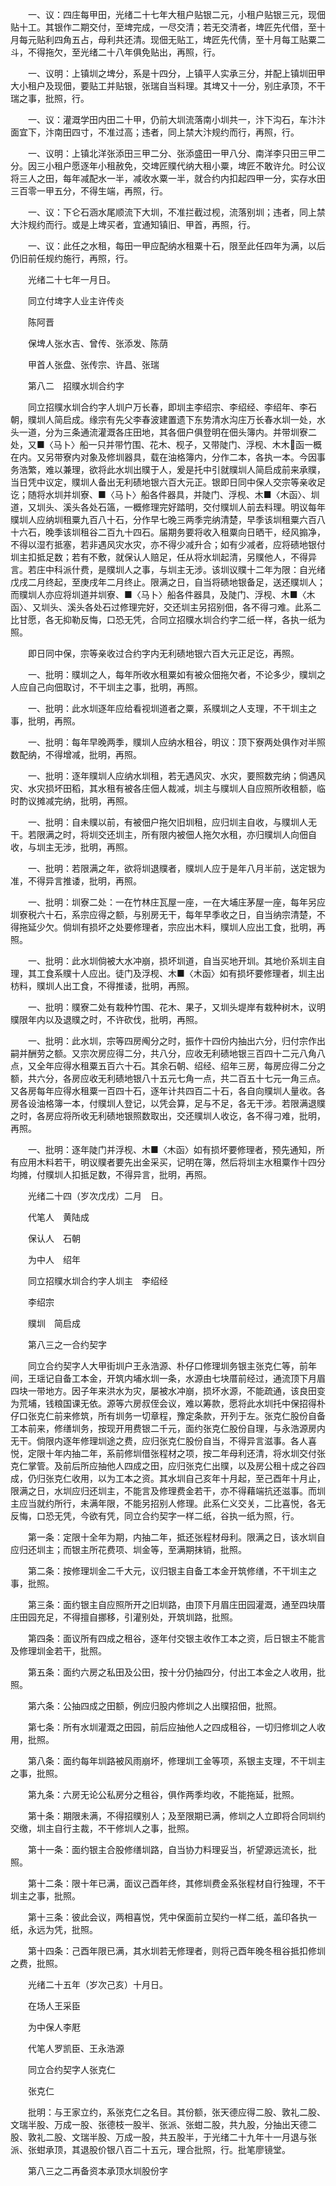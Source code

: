 <!-- { "loadSidebar": true } -->
　　一、议：四庄每甲田，光绪二十七年大租户贴银二元，小租户贴银三元，现佃贴十工。其银作二期交付，至埤完成，一尽交清；若无交清者，埤匠先代借，至十月每元贴利四角五占，母利共还清。现佃无贴工，埤匠先代倩，至十月每工贴粟二斗，不得拖欠，至光绪二十八年俱免贴出，再照，行。

　　一、议明：上镇圳之埤分，系是十四分，上镇平人实承三分，并配上镇圳田甲大小租户及现佃，要贴工并贴银，张瑞自当料理。其埤又十一分，别庄承顶，不干瑞之事，批照，行。

　　一、议：灌溉学田内田二十甲，仍前大圳流落南小圳共一，汴下沟石，车汴汴面宜下，汴南田四寸，不准过高；违者，同上禁大汴规约而行，再照，行。

　　一、议明：上镇北洋张添田三甲二分、张添盛田一甲八分、南洋李只田三甲二分。因三小租户愿逐年小租赦免，交埤匠贌代纳大租小粟，埤匠不敢许允。时公议将三人之田，每年减配水一半，减收水粟一半，就合约内扣起四甲一分，实存水田三百零一甲五分，不得生端，再照，行。

　　一、议：下仑石涵水尾顺流下大圳，不准拦截过枧，流落别圳；违者，同上禁大汴规约而行。或是上埤买者，宜通知镇旧、甲首，再照，行。

　　一、议：此任之水租，每田一甲应配纳水租粟十石，限至此任四年为满，以后仍旧前任规约施行，再照，行。

　　光绪二十七年一月日。

　　同立付埤字人业主许传炎

　　陈阿晋

　　保埤人张水吉、曾传、张添发、陈荫

　　甲首人张盘、张传宗、许昌、张瑞

　　第八二　招贌水圳合约字

　　同立招贌水圳合约字人圳户万长春，即圳主李绍宗、李绍经、李绍年、李石朝，贌圳人简启成。缘宗有先父李春波建置遗下东势清水沟庄万长春水圳一处，水头一道，分为三条通流灌溉各庄田地，其各佃户俱登明在佃头簿内。并带圳寮二处，又■〈马卜〉船一只并带竹围、花木、枧子，又带陡门、浮枧、木木函一概在内。又另带寮内对象及修圳器具，载在油格簿内，分作二本，各执一本。今因事务浩繁，难以兼理，欲将此水圳出贌于人，爰是托中引就贌圳人简启成前来承贌，当日凭中议定，贌圳人备出无利碛地银六百大元正。银即日同中保人交宗等亲收足讫；随将水圳并圳寮、■〈马卜〉船各件器具，并陡门、浮枧、木■〈木函〉、圳道，又圳头、溪头各处石簻，一概修理完好踏明，交付贌圳人前去料理。明议每年贌圳人应纳圳租粟九百八十石，分作早七晚三两季完纳清楚，早季该圳租粟六百八十六石，晚季该圳租谷二百九十四石。届期务要将收入租粟向日晒干，经风搧净，不得以湿冇抵塞，若非遇风灾水灾，亦不得少减升合；如有少减者，应将碛地银付圳主扣抵足数；若有不敷，就保认人赔足，任从将水圳起清，另贌他人，不得异言。若庄中科派什费，是贌圳人之事，与圳主无涉。该圳议贌十二年为限：自光绪戊戌二月终起，至庚戌年二月终止。限满之日，自当将碛地银备足，送还贌圳人；而贌圳人亦应将圳道并圳寮、■〈马卜〉船各件器具，及陡门、浮枧、木■〈木函〉、又圳头、溪头各处石过修理完好，交还圳主另招别佃，各不得刁难。此系二比甘愿，各无抑勒反悔，口恐无凭，合同立招贌水圳合约字二纸一样，各执一纸为照。

　　即日同中保，宗等亲收过合约字内无利碛地银六百大元正足讫，再照。

　　一、批明：贌圳之人，每年所收水租粟如有被众佃拖欠者，不论多少，贌圳之人应自己向佃取讨，不干圳主之事，批明，再照。

　　一、批明：此水圳逐年应给看视圳道者之粟，系贌圳之人支理，不干圳主之事，批明，再照。

　　一、批明：每年早晚两季，贌圳人应纳水租谷，明议：顶下寮两处俱作对半照数配纳，不得增减，批明，再照。

　　一、批明：逐年贌圳人应纳水圳租，若无遇风灾、水灾，要照数完纳；倘遇风灾、水灾损坏田稻，其水租有被各庄佃人裁减，圳主与贌圳人自应照所收租额，临时酌议摊减完纳，批明，再照。

　　一、批明：自未贌以前，有被佃户拖欠旧圳租，应归圳主自收，与贌圳人无干。若限满之时，将圳交还圳主，所有限内被佃人拖欠水租，亦归贌圳人向佃自收，与圳主无涉，批明，再照。

　　一、批明：若限满之年，欲将圳退贌者，贌圳人应于是年八月半前，送定银为准，不得异言推诿，批明，再照。

　　一、批明：圳寮二处：一在竹林庄瓦屋一座，一在大埔庄茅屋一座，每年另应圳寮税六十石，系宗应得之额，与别房无干，每年早季收之日，自当纳宗清楚，不得拖延少欠。倘圳有损坏之处要修理者，宗应出木料，贌圳人应出工食，批明，再照。

　　一、批明：此水圳倘被大水冲崩，损坏圳道，自当买地开圳。其地价系圳主自理，其工食系贌十人应出。徒门及浮枧、木■〈木函〉如有损坏要修理者，圳主出枋料，贌圳人出工食，不得推诿，批明，再照。

　　一、批明：贌寮二处有栽种竹围、花木、果子，又圳头堤岸有栽种树木，议明贌限年内以及退贌之时，不许砍伐，批明，再照。

　　一、批明：此水圳，宗等四房阄分之时，振作十四份内抽出六分，归付宗作出嗣并酬劳之额。又宗次房应得二分，共八分，应收无利碛地银三百四十二元八角八点，又全年应得水租粟五百六十石。其余石朝、绍经、绍年三房，每房应得二分之额，共六分，各房应收无利碛地银八十五元七角一点，共二百五十七元一角三点。又各房每年应得水租粟一百四十石，逐年计共四百二十石，各自向贌圳人量收。各房各设油格簿一本，付贌圳人登记，以凭会算，足与不足，各无干涉。若限满退贌之时，各房应将所收无利碛地银照数取出，交还贌圳人收讫，各不得刁难，批明，再照。 

　　一、批明：逐年陡门并浮枧、木■〈木函〉如有损坏要修理者，预先通知，所有应用木料若干，明议贌者要先出金采买，记明在簿，然后将圳主水租粟作十四分均摊，付贌圳人扣抵足数，不得异言，批明，再照。

　　光绪二十四（岁次戊戌）二月　日。

　　代笔人　黄陆成

　　保认人　石朝

　　为中人　绍年

　　同立招贌水圳合约字人圳主　李绍经

　　李绍宗

　　贌圳　简启成

　　第八三之一合约契字

　　同立合约契字人大甲街圳户王永浩源、朴仔口修理圳务银主张克仁等，前年间，王瑶记自备工本金，开筑内埔水圳一条，水源由七块厝前经过，通流顶下月眉四块一带地方。因子年来洪水为灾，屡被水冲崩，损坏水源，不能疏通，该良田变为荒埔，钱粮国课无依。源等六房叔侄会议，难以筹款，愿将此水圳托中保招得朴仔口张克仁前来修筑，所有圳务一切章程，豫定条款，开列于左。张克仁股份自备工本前来，修缮圳务，按现开用费银二千元，面约张克仁股份自理，与永浩源房内无干。倘限内逐年修理圳途之费，应归张克仁股份自当，不得异言滋事。各人喜悦，定限十年内抽二年，系前修圳借张程材之项，按二年母利还清，将水圳交付张克仁掌管。及前后所应抽他人四成之田，应归张克仁出贌，以及房公租十成之谷四成，仍归张克仁收用，以为工本之资。其水圳自己亥年十月起，至己酉年十月止，限满之日，水圳应归还圳主，不能言及修理费金若干，亦不得藉端抗还滋事。而圳主应当就约所行，未满年限，不能另招别人修理。此系仁义交关，二比喜悦，各无反悔，口恐无凭，今欲有凭，同立合约契字一样二纸，谷执一纸为照，行。

　　第一条：定限十全年为期，内抽二年，抵还张程材母利。限满之日，该水圳自应归还圳主；而银主所花费项、圳金等，至满期抹销，批照。

　　第二条：按修理圳金二千大元，议归银主自备工本金开筑修缮，不干圳主之事，批照。

　　第三条：面约银主自应照所开之旧圳路，由顶下月眉庄田园灌溉，通至四块厝庄田园充足，不得擅自挪移，引灌别处，开筑圳路，批照。

　　第四条：面议所有四成之租谷，逐年付交银主收作工本之资，后日银主不能言及修理圳金若干，批照。

　　第五条：面约六房之私田及公田，按十分仍抽四分，付出工本金之人收用，批照。

　　第六条：公抽四成之田额，例应归股内修圳之人出贌招佃，批照。

　　第七条：所有水圳灌溉之田园，前后应抽他人之四成租谷，一切归修圳之人收用，批照。

　　第八条：面约每年圳路被风雨崩坏，修理圳工金等项，系银主支理，不干圳主之事，批照。

　　第九条：六房无论公私房分之租谷，俱作两季均收，不能拖延，批照。

　　第十条：期限未满，不得招贌别人；及至限期已满，修圳之人立即将合同圳约交缴，圳主自行主裁，不干修圳人之事，批照。

　　第十一条：面约银主合股修缮圳路，自当协力料理妥当，祈望源远流长，批照。

　　第十二条：限十年已满，面议己酉年终，其修圳费金系张程材自行独理，不干圳主之事，批照。

　　第十三条：彼此会议，两相喜悦，凭中保面前立契约一样二纸，盖印各执一纸，永远为凭，批照。

　　第十四条：己酉年限已满，其水圳若无修理者，则将己酉年晚冬租谷抵扣修圳之费，批照。

　　光绪二十五年（岁次己亥）十月日。

　　在场人王采臣

　　为中保人李屘

　　代笔人罗凯臣、王永浩源

　　同立合约契字人张克仁

　　张克仁

　　批明：与王家立约，系张克仁之名目。其份额，张天德应得二股、敦礼二股、文瑞半股、万成一股、张德枝一股半、张派、张蚶二股，共九股，分抽出天德二股、敦礼二股、文瑞半股、万成一股，共五股半，于光绪二十九年十一月退与张派、张蚶承顶，其退股价银八百二十五元，理合批照，行。批笔廖镜堂。

　　第八三之二再备资本承顶水圳股份字

